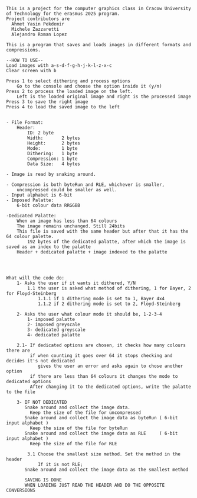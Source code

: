 	This is a project for the computer graphics class in Cracow University of Technology for the erasmus 2025 program.
	Project contributors are
	  Ahmet Yasin Pekdemir
	  Michele Zazzaretti
	  Alejandro Roman Lopez
	
	This is a program that saves and loads images in different formats and compressions.

 	--HOW TO USE--
	Load images with a-s-d-f-g-h-j-k-l-z-x-c
	Clear screen with b

	Press 1 to select dithering and process options
		Go to the console and choose the option inside it (y/n)
	Press 2 to process the loaded image on the left.
 		Left is the loaded original image and right is the processed image
	Press 3 to save the right image
 	Press 4 to load the saved image to the left


	- File Format:
		Header:
			ID: 2 byte
			Width:       2 bytes
			Height:      2 bytes
			Mode:        1 byte
			Dithering:   1 byte
			Compression: 1 byte
			Data Size:   4 bytes

	- Image is read by snaking around. 
	
	- Compression is both byteRun and RLE, whichever is smaller, 
		uncompressed could be smaller as well.
	- Input alphabet is 6-bit
	- Imposed Palatte:
		6-bit colour data RRGGBB
		
	-Dedicated Palatte:
		When an image has less than 64 colours
		The image remains unchanged. Still 24bits
		This file is saved with the same header but after that it has the 64 colour palette. 
			192 bytes of the dedicated palatte, after which the image is saved as an index to the palatte
		Header + dedicated palatte + image indexed to the palatte
	
	
	
	
	What will the code do:
		1- Asks the user if it wants it dithered, Y/N
			1.1 the user is asked what method of dithering, 1 for Bayer, 2 for Floyd-Steinberg
				1.1.1 if 1 dithering mode is set to 1, Bayer 4x4
				1.1.2 if 2 dithering mode is set to 2, Floyd-Steinberg
				
		2- Asks the user what colour mode it should be, 1-2-3-4
			1- imposed palatte
			2- imposed greyscale
			3- dedicated greyscale
			4- dedicated palatte
		
		2.1- If dedicated options are chosen, it checks how many colours there are
			 if when counting it goes over 64 it stops checking and decides it's not dedicated
				gives the user an error and asks again to chose another option
			 if there are less than 64 colours it changes the mode to dedicated options
			 After changing it to the dedicated options, write the palatte to the file
		
		3- IF NOT DEDICATED
		   Snake around and collect the image data.
			 Keep the size of the file for uncompressed
		   Snake around and collect the image data as byteRun ( 6-bit input alphabet )
			 Keep the size of the file for byteRun
		   Snake around and collect the image data as RLE     ( 6-bit input alphabet )
			 Keep the size of the file for RLE
			 
			3.1 Choose the smallest size method. Set the method in the header
				If it is not RLE;
		   Snake around and collect the image data as the smallest method
		   
		   SAVING IS DONE
		   WHEN LOADING JUST READ THE HEADER AND DO THE OPPOSITE CONVERSIONS
			
